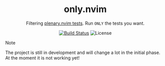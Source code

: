 <div align="center">

# only.nvim

Filtering [plenary.nvim tests](https://github.com/nvim-lua/plenary.nvim/blob/master/TESTS_README.md). Run `ONLY` the tests you want.

[![Build Status](https://img.shields.io/github/actions/workflow/status/lima1909/only.nvim/ci.yaml?style=for-the-badge)](https://github.com/lima1909/only.nvim/actions)
![License](https://img.shields.io/github/license/lima1909/only.nvim?style=for-the-badge)

</div>

> [!NOTE]
> The project is still in development and will change a lot in the initial phase. 
> At the moment it is not working yet!
